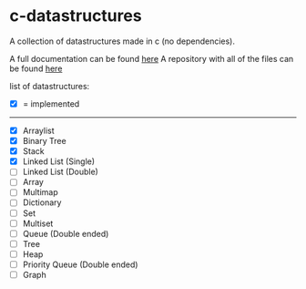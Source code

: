
# c-datastructures
A collection of datastructures made in c (no dependencies).

A full documentation can be found [here](https://jonay2000.github.io/c-datastructures/)
A repository with all of the files can be found [here](https://jonay2000.github.io/c-datastructures/)

list of datastructures:
 - [x] = implemented
___
 - [x] Arraylist
 - [x] Binary Tree
 - [x] Stack
 - [x] Linked List (Single)
 - [ ] Linked List (Double)
 - [ ] Array
 - [ ] Multimap
 - [ ] Dictionary
 - [ ] Set
 - [ ] Multiset
 - [ ] Queue (Double ended)
 - [ ] Tree
 - [ ] Heap
 - [ ] Priority Queue (Double ended)
 - [ ] Graph